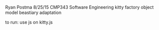Ryan Postma
8/25/15
CMP343 Software Engineering
kitty factory object model beastiary adaptation

to run: use js on kitty.js

